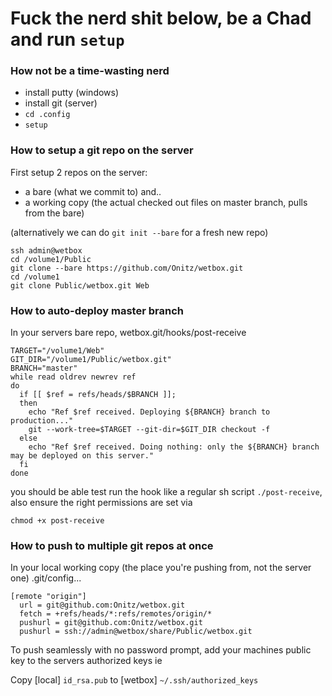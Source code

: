 # Fuck the nerd shit below, be a Chad and run `setup` # 

### How not be a time-wasting nerd ### 
 * install putty (windows)
 * install git (server)
 * `cd .config`
 * `setup`

### How to setup a git repo on the server ###
First setup 2 repos on the server: 
 * a bare (what we commit to) and..
 * a working copy (the actual checked out files on master branch, pulls from the bare)

(alternatively we can do `git init --bare` for a fresh new repo)

```
ssh admin@wetbox
cd /volume1/Public
git clone --bare https://github.com/Onitz/wetbox.git
cd /volume1
git clone Public/wetbox.git Web
```

### How to auto-deploy master branch ###
In your servers bare repo, wetbox.git/hooks/post-receive 
```
TARGET="/volume1/Web"
GIT_DIR="/volume1/Public/wetbox.git"
BRANCH="master"
while read oldrev newrev ref
do
  if [[ $ref = refs/heads/$BRANCH ]];
  then
    echo "Ref $ref received. Deploying ${BRANCH} branch to production..."
    git --work-tree=$TARGET --git-dir=$GIT_DIR checkout -f
  else
    echo "Ref $ref received. Doing nothing: only the ${BRANCH} branch may be deployed on this server."
  fi
done
```
you should be able test run the hook like a regular sh script `./post-receive`, also ensure the right permissions are set via 

`chmod +x post-receive` 

### How to push to multiple git repos at once ###
In your local working copy (the place you're pushing from, not the server one) .git/config...
```
[remote "origin"]
  url = git@github.com:Onitz/wetbox.git
  fetch = +refs/heads/*:refs/remotes/origin/*
  pushurl = git@github.com:Onitz/wetbox.git
  pushurl = ssh://admin@wetbox/share/Public/wetbox.git
```

To push seamlessly with no password prompt, add your machines public key to the servers authorized keys ie

Copy [local] `id_rsa.pub` to [wetbox] `~/.ssh/authorized_keys`